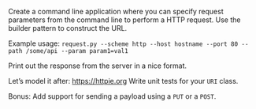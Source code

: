 Create a command line application where you can specify request parameters from the command line to perform a HTTP request. Use the builder pattern to construct the URL.

Example usage: `request.py --scheme http --host hostname --port 80 --path /some/api --param param1=val1`

Print out the response from the server in a nice format.

Let’s model it after: https://httpie.org
Write unit tests for your `URI` class.

Bonus: Add support for sending a payload using a `PUT` or a `POST`.


